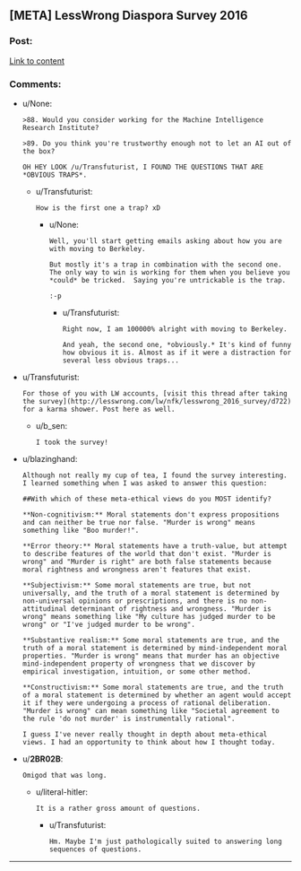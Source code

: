 ## [META] LessWrong Diaspora Survey 2016

### Post:

[Link to content](https://www.fortforecast.com/limesurvey/index.php/554193?lang=en)

### Comments:

- u/None:
  ```
  >88. Would you consider working for the Machine Intelligence Research Institute?

  >89. Do you think you're trustworthy enough not to let an AI out of the box?

  OH HEY LOOK /u/Transfuturist, I FOUND THE QUESTIONS THAT ARE *OBVIOUS TRAPS*.
  ```

  - u/Transfuturist:
    ```
    How is the first one a trap? xD
    ```

    - u/None:
      ```
      Well, you'll start getting emails asking about how you are with moving to Berkeley.

      But mostly it's a trap in combination with the second one.  The only way to win is working for them when you believe you *could* be tricked.  Saying you're untrickable is the trap.

      :-p
      ```

      - u/Transfuturist:
        ```
        Right now, I am 100000% alright with moving to Berkeley.

        And yeah, the second one, *obviously.* It's kind of funny how obvious it is. Almost as if it were a distraction for several less obvious traps...
        ```

- u/Transfuturist:
  ```
  For those of you with LW accounts, [visit this thread after taking the survey](http://lesswrong.com/lw/nfk/lesswrong_2016_survey/d722) for a karma shower. Post here as well.
  ```

  - u/b_sen:
    ```
    I took the survey!
    ```

- u/blazinghand:
  ```
  Although not really my cup of tea, I found the survey interesting. I learned something when I was asked to answer this question:

  ##With which of these meta-ethical views do you MOST identify?

  **Non-cognitivism:** Moral statements don't express propositions and can neither be true nor false. "Murder is wrong" means something like "Boo murder!".

  **Error theory:** Moral statements have a truth-value, but attempt to describe features of the world that don't exist. "Murder is wrong" and "Murder is right" are both false statements because moral rightness and wrongness aren't features that exist.

  **Subjectivism:** Some moral statements are true, but not universally, and the truth of a moral statement is determined by non-universal opinions or prescriptions, and there is no non-attitudinal determinant of rightness and wrongness. "Murder is wrong" means something like "My culture has judged murder to be wrong" or "I've judged murder to be wrong".

  **Substantive realism:** Some moral statements are true, and the truth of a moral statement is determined by mind-independent moral properties. "Murder is wrong" means that murder has an objective mind-independent property of wrongness that we discover by empirical investigation, intuition, or some other method.

  **Constructivism:** Some moral statements are true, and the truth of a moral statement is determined by whether an agent would accept it if they were undergoing a process of rational deliberation. "Murder is wrong" can mean something like "Societal agreement to the rule 'do not murder' is instrumentally rational".

  I guess I've never really thought in depth about meta-ethical views. I had an opportunity to think about how I thought today.
  ```

- u/__2BR02B__:
  ```
  Omigod that was long.
  ```

  - u/literal-hitler:
    ```
    It is a rather gross amount of questions.
    ```

    - u/Transfuturist:
      ```
      Hm. Maybe I'm just pathologically suited to answering long sequences of questions.
      ```

---

